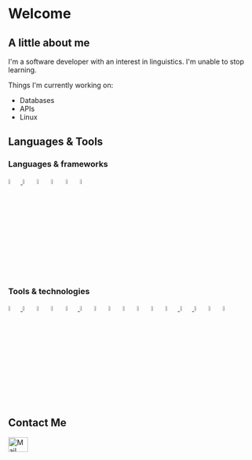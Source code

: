# Welcome

## A little about me

I'm a software developer with an interest in linguistics. I'm unable to stop learning.

Things I'm currently working on:
* Databases
* APIs
* Linux

## Languages & Tools

  ### Languages & frameworks
  <a href="https://dev.java/">
    <picture>
      <source media="(prefers-color-scheme: dark)" srcset="https://github.com/mtsluis/mtsluis/assets/151209805/01df98ff-1ba0-471e-8217-3b2ff0b9d506" width="5%">
      <source media="(prefers-color-scheme: light)" srcset="https://github.com/mtsluis/mtsluis/assets/151209805/564c808c-e188-4e27-848e-a4cdf938407a" width="5%">
      <img alt="Java" src="">
    </picture>
  </a>
  <a href="https://www.python.org/"><img src="https://github.com/mtsluis/mtsluis/assets/151209805/9faf0ff8-f56f-482d-a57b-6c52c8506925" alt="Python" width="5%"/></a>
  <a href="https://developer.mozilla.org/en-US/docs/Web/javascript/"><img src="https://github.com/mtsluis/mtsluis/assets/151209805/6be17d6b-db25-4cd1-a02a-fa4593f00af1" alt="Javascript" width="5%"/></a>
  <a href="https://spring.io/projects/spring-boot/"><img src="https://github.com/mtsluis/mtsluis/assets/151209805/1a7459e8-6d74-4128-b6d7-ea7c4f8c3cda" alt="Spring Boot" width="5%"/></a>
  <a href="https://quarkus.io/"><img src="https://github.com/mtsluis/mtsluis/assets/151209805/0bd6ff69-ee97-4cf4-a9ac-dcc8901f8b09" alt="Spring Boot" width="5%"/></a>
  <a href="https://react.dev/"><img src="https://github.com/mtsluis/mtsluis/assets/151209805/dddec80b-48d1-468a-8b2c-36556d233112" alt="React" width="5%"/></a>



  ### Tools & technologies
  <a href="https://www.linux.org/">
    <picture>
      <source media="(prefers-color-scheme: dark)" srcset="https://github.com/mtsluis/mtsluis/assets/151209805/6dfe2e07-cc54-45c9-9fc2-f16b06218ea3" width="5%">
      <source media="(prefers-color-scheme: light)" srcset="https://github.com/mtsluis/mtsluis/assets/151209805/84c96bce-1bf2-4aac-9581-5a3fdd4a0ae9" width="5%">
      <img alt="Linux" src="">
    </picture>
  </a>
  <a href="https://developer.mozilla.org/en-US/docs/Web/HTML/"><img src="https://github.com/mtsluis/mtsluis/assets/151209805/c8d99404-755f-4ee9-bf0b-648dd3f6d04a" alt="HTML logo" width="5%"/></a>
  <a href="https://developer.mozilla.org/en-US/docs/Web/CSS/"><img src="https://github.com/mtsluis/mtsluis/assets/151209805/54ca2a90-e7c8-4747-8718-dad4f6151b37" alt="CSS logo" width="5%"/></a>
  <a href="https://git-scm.com/"><img src="https://github.com/mtsluis/mtsluis/assets/151209805/29d32f0f-b24b-49ae-b903-08c28d08a18a" alt="Git logo" width="5%"/></a>
  <a href="https://github.com/">
    <picture>
      <source media="(prefers-color-scheme: dark)" srcset="https://github.com/mtsluis/mtsluis/assets/151209805/dd5c2da5-769f-4b26-bcc7-831c89ebfaae" width="5%">
      <source media="(prefers-color-scheme: light)" srcset="https://github.com/mtsluis/mtsluis/assets/151209805/3d9043e3-9f5c-4973-b8af-27ede923dba1" width="5%">
      <img alt="Github" src="">
    </picture>
  </a>
  <a href="https://nodejs.org/"><img src="https://github.com/mtsluis/mtsluis/assets/151209805/eb37c723-3f6b-49e9-b3fb-dabd2d377bef" alt="NodeJs" width="5%"/></a>
  <a href="https://www.postgresql.org/"><img src="https://github.com/mtsluis/mtsluis/assets/151209805/83b1a0f1-52c8-45d4-978e-58919e1f596d" alt="Postgres" width="5%"/></a>
  <a href="https://www.mysql.com/"><img src="https://github.com/mtsluis/mtsluis/assets/151209805/6bc07a62-8dae-49e9-aa26-fc5d067cb2b5" alt="MySQL" width="5%"/></a>
  <a href="https://aws.amazon.com/dynamodb/"><img src="https://github.com/mtsluis/mtsluis/assets/151209805/3b46f47b-0924-4d1c-a481-30b80b653ba5" alt="DynamoDB" width="5%"/></a>
  <a href="https://www.docker.com/"><img src="https://github.com/mtsluis/mtsluis/assets/151209805/bbdc653f-1ae8-44a3-8451-c132e72ff46f" alt="Docker" width="5%"/></a>
  <a href="https://maven.apache.org/"><img src="https://github.com/mtsluis/mtsluis/assets/151209805/ade27500-4759-4e6c-9067-04b3e9a7d9a5" width="5%"/></a>
  <a href="https://dbeaver.io/">
    <picture>
      <source media="(prefers-color-scheme: dark)" srcset="https://github.com/mtsluis/mtsluis/assets/151209805/43e83a36-46e3-4271-ab37-6b38a3d5f44e" width="5%">
      <source media="(prefers-color-scheme: light)" srcset="https://github.com/mtsluis/mtsluis/assets/151209805/36beeefc-597f-4e7e-988b-7c342ea970a8" width="5%">
      <img alt="DBeaver" src="">
    </picture>
  </a>
  <a href="https://www.jetbrains.com/idea/">
    <picture>
      <source media="(prefers-color-scheme: dark)" srcset="https://github.com/mtsluis/mtsluis/assets/151209805/a11e61f4-7a6d-4059-872c-f457f3c844de" width="5%">
      <source media="(prefers-color-scheme: light)" srcset="https://github.com/mtsluis/mtsluis/assets/151209805/135449ac-dbbb-4e32-8f14-ef61ce059b9c" width="5%">
      <img alt="Intellij" src="">
    </picture>
  </a>
  <a href="https://code.visualstudio.com/"><img src="https://github.com/mtsluis/mtsluis/assets/151209805/3e90aa73-d853-4498-85a4-3dbc5337ce34" alt="VSCode" width="5%"/></a>
  <a href="https://vitejs.dev/"><img src="https://github.com/mtsluis/mtsluis/assets/151209805/813479b4-fd16-4a0f-a11e-b143bd5af5a3" alt="Vite" width="5%"/></a>
  <a href="https://www.figma.com/"><img src="https://github.com/mtsluis/mtsluis/assets/151209805/4f860fd0-e82a-4db8-9b8f-c5609a7b05a9" alt="Figma" width="5%"/></a>

## Contact Me

<a href="mailto:mtsluis@pm.me" target="_blank"><img src="https://github.com/mtsluis/mtsluis/assets/151209805/b60b8057-cb95-476d-80e3-da00da21403f" alt="Mail" height="30" width="40" /></a>
